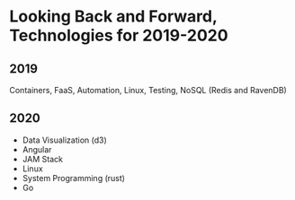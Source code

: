 # Looking Back and Forward, Technologies for 2019-2020

## 2019

Containers, FaaS, Automation, Linux, Testing, NoSQL (Redis and RavenDB)

## 2020

* Data Visualization (d3)
* Angular
* JAM Stack
* Linux
* System Programming (rust)
* Go 

